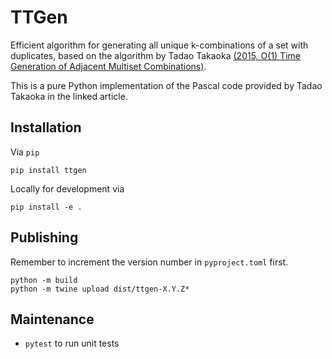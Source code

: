 # TTGen

Efficient algorithm for generating all unique k-combinations of a set with duplicates, based on the algorithm by Tadao Takaoka [(2015, O(1) Time Generation of Adjacent Multiset Combinations)](https://arxiv.org/abs/1503.00067).

This is a pure Python implementation of the Pascal code provided by Tadao Takaoka in the linked article.

## Installation

Via ``pip``
```
pip install ttgen
```

Locally for development via
```
pip install -e .
```

## Publishing

Remember to increment the version number in ``pyproject.toml`` first.

```
python -m build
python -m twine upload dist/ttgen-X.Y.Z*
```

## Maintenance

- ``pytest`` to run unit tests